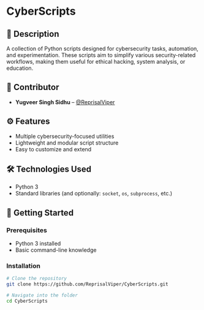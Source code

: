 # CyberScripts

## 📌 Description  
A collection of Python scripts designed for cybersecurity tasks, automation, and experimentation. These scripts aim to simplify various security-related workflows, making them useful for ethical hacking, system analysis, or education.

## 🤝 Contributor  
- **Yugveer Singh Sidhu** – [@ReprisalViper](https://github.com/ReprisalViper)

## ⚙️ Features  
- Multiple cybersecurity-focused utilities  
- Lightweight and modular script structure  
- Easy to customize and extend  

## 🛠️ Technologies Used  
- Python 3  
- Standard libraries (and optionally: `socket`, `os`, `subprocess`, etc.)

## 🚀 Getting Started  

### Prerequisites  
- Python 3 installed  
- Basic command-line knowledge

### Installation  
```bash
# Clone the repository
git clone https://github.com/ReprisalViper/CyberScripts.git

# Navigate into the folder
cd CyberScripts
